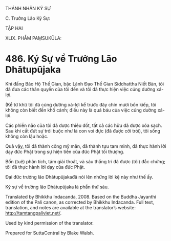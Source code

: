 THÁNH NHÂN KÝ SỰ

C. Trưởng Lão Ký Sự:

TẬP HAI

XLIX. PHẨM PAṂSUKŪLA:

# 486\. Ký Sự về Trưởng Lão Dhātupūjaka

Khi đấng Bảo Hộ Thế Gian, bậc Lãnh Đạo Thế Gian Siddhattha Niết Bàn, tôi đã đưa các thân quyến của tôi đến và tôi đã thực hiện việc cúng dường xá-lợi.

(Kể từ khi) tôi đã cúng dường xá-lợi kể trước đây chín mươi bốn kiếp, tôi không còn biết đến khổ cảnh; điều này là quả báu của việc cúng dường xá-lợi.

Các phiền não của tôi đã được thiêu đốt, tất cả các hữu đã được xóa sạch. Sau khi cắt đứt sự trói buộc như là con voi đực (đã được cởi trói), tôi sống không còn lậu hoặc.

Quả vậy, tôi đã thành công mỹ mãn, đã thành tựu tam minh, đã thực hành lời dạy đức Phật trong sự hiện tiền của đức Phật tối thượng.

Bốn (tuệ) phân tích, tám giải thoát, và sáu thắng trí đã được (tôi) đắc chứng; tôi đã thực hành lời dạy của đức Phật.

Đại đức trưởng lão Dhātupūjakađã nói lên những lời kệ này như thế ấy.

Ký sự về trưởng lão Dhātupūjaka là phần thứ sáu.

Translated by Bhikkhu Indacanda, 2008. Based on the Buddha Jayanthi edition of the Pali canon, as corrected by Bhikkhu Indacanda. Full text, translation, and notes are available at the translator’s website: http://tamtangpaliviet.net/.

Used by kind permission of the translator.

Prepared for SuttaCentral by Blake Walsh.